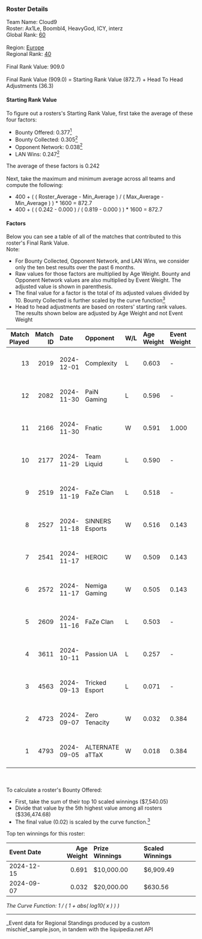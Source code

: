### Roster Details<br />
Team Name: Cloud9<br />
Roster: Ax1Le, Boombl4, HeavyGod, ICY, interz<br />
Global Rank: [60](../../standings_global_2025_03_01.md)<br />
<br />
Region: [Europe]( ../../standings_europe_2025_03_01.md)<br />
Regional Rank: [40]( ../../standings_europe_2025_03_01.md)<br />
<br />
Final Rank Value:  909.0<br />
<br />
Final Rank Value (909.0) = Starting Rank Value (872.7) + Head To Head Adjustments (36.3)<br />

#### Starting Rank Value<br />
To figure out a rosters's Starting Rank Value, first take the average of these four factors:<br />
- Bounty Offered: 0.377[<sup>1</sup>](#table2)
- Bounty Collected: 0.305[<sup>2</sup>](#table1)
- Opponent Network: 0.038[<sup>2</sup>](#table1)
- LAN Wins: 0.247[<sup>2</sup>](#table1)

The average of these factors is 0.242<br />
<br />
Next, take the maximum and minimum average across all teams and compute the following:<br />
- 400 + ( ( Roster_Average - Min_Average ) / ( Max_Average - Min_Average ) ) * 1600 = 872.7
- 400 + ( ( 0.242 - 0.000 ) / ( 0.819 - 0.000 ) ) * 1600 = 872.7


#### Factors<br />
Below you can see a table of all of the matches that contributed to this roster's Final Rank Value.<br />
Note:<br />

- For Bounty Collected, Opponent Network, and LAN Wins, we consider only the ten best results over the past 6 months.
- Raw values for those factors are multiplied by Age Weight. Bounty and Opponent Network values are also multiplied by Event Weight. The adjusted value is shown in parenthesis.
- The final value for a factor is the total of its adjusted values divided by 10. Bounty Collected is further scaled by the curve function[<sup>3</sup>](#curveFunction)
- Head to head adjustments are based on rosters' starting rank values. The results shown below are adjusted by Age Weight and not Event Weight
<span id="table1"></span><br />


| Match Played | Match ID | Date       | Opponent        | W/L | Age Weight | Event Weight | Bounty Collected | Opponent Network | LAN Wins  | H2H Adj. | Roster                                |
| -: | -: | :- | :- | :- | :- | :- | :- | :- | :- | -: | :- |
|           13 |     2019 | 2024-12-01 | Complexity      | L   | 0.603      | -            | -                | -                | -         |    -4.13 | Ax1Le, Boombl4, HeavyGod, ICY, interz |
|           12 |     2082 | 2024-11-30 | PaiN Gaming     | L   | 0.596      | -            | -                | -                | -         |    -0.44 | Ax1Le, Boombl4, HeavyGod, ICY, interz |
|           11 |     2166 | 2024-11-30 | Fnatic          | W   | 0.591      | 1.000        | 0.047 (0.028)    | 0.456 (0.269)    | 1 (0.591) |    12.60 | Ax1Le, Boombl4, HeavyGod, ICY, interz |
|           10 |     2177 | 2024-11-29 | Team Liquid     | L   | 0.590      | -            | -                | -                | -         |    -0.59 | Ax1Le, Boombl4, HeavyGod, ICY, interz |
|            9 |     2519 | 2024-11-19 | FaZe Clan       | L   | 0.518      | -            | -                | -                | -         |    -0.07 | Ax1Le, Boombl4, HeavyGod, ICY, interz |
|            8 |     2527 | 2024-11-18 | SINNERS Esports | W   | 0.516      | 0.143        | 0.027 (0.002)    | 0.480 (0.035)    | 1 (0.516) |     8.50 | Ax1Le, Boombl4, HeavyGod, ICY, interz |
|            7 |     2541 | 2024-11-17 | HEROIC          | W   | 0.509      | 0.143        | 0.131 (0.010)    | 0.482 (0.035)    | 1 (0.509) |    12.18 | Ax1Le, Boombl4, HeavyGod, ICY, interz |
|            6 |     2572 | 2024-11-17 | Nemiga Gaming   | W   | 0.505      | 0.143        | 0.177 (0.013)    | 0.410 (0.030)    | 1 (0.505) |    11.15 | Ax1Le, Boombl4, HeavyGod, ICY, interz |
|            5 |     2609 | 2024-11-16 | FaZe Clan       | L   | 0.503      | -            | -                | -                | -         |    -0.05 | Ax1Le, Boombl4, HeavyGod, ICY, interz |
|            4 |     3611 | 2024-10-11 | Passion UA      | L   | 0.257      | -            | -                | -                | -         |    -2.29 | Ax1Le, Boombl4, HeavyGod, ICY, interz |
|            3 |     4563 | 2024-09-13 | Tricked Esport  | L   | 0.071      | -            | -                | -                | -         |    -1.30 | Ax1Le, Boombl4, HeavyGod, ICY, interz |
|            2 |     4723 | 2024-09-07 | Zero Tenacity   | W   | 0.032      | 0.384        | 0.028 (0.000)    | 0.666 (0.008)    | 0 (0.000) |     0.47 | Ax1Le, Boombl4, HeavyGod, ICY, interz |
|            1 |     4793 | 2024-09-05 | ALTERNATE aTTaX | W   | 0.018      | 0.384        | 0.020 (0.000)    | 0.326 (0.002)    | 0 (0.000) |     0.30 | Ax1Le, Boombl4, HeavyGod, ICY, interz |

<br />
<span id="table2"></span><br />
To calculate a roster's Bounty Offered:<br />

- First, take the sum of their top 10 scaled winnings ($7,540.05)
- Divide that value by the 5th highest value among all rosters ($336,474.68)
- The final value (0.02) is scaled by the curve function.[<sup>3</sup>](#curveFunction)

Top ten winnings for this roster:<br />

| Event Date | Age Weight | Prize Winnings | Scaled Winnings |
| :- | -: | :- | :- |
| 2024-12-15 |      0.691 | $10,000.00     | $6,909.49       |
| 2024-09-07 |      0.032 | $20,000.00     | $630.56         |


<span id="curveFunction"></span>_The Curve Function: 1 / ( 1 + abs( log10( x ) ) )_<br />

---
_Event data for Regional Standings produced by a custom mischief_sample.json, in tandem with the liquipedia.net API<br />
